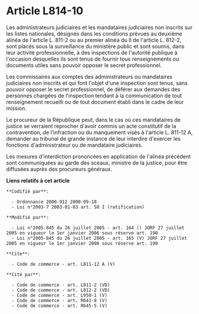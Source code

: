 # Article L814-10

Les administrateurs judiciaires et les mandataires judiciaires non inscrits sur les listes nationales, désignés dans les
conditions prévues au deuxième alinéa de l'article L. 811-2 ou au premier alinéa du II de l'article L. 812-2, sont placés
sous la surveillance du ministère public et sont soumis, dans leur activité professionnelle, à des inspections de l'autorité
publique à l'occasion desquelles ils sont tenus de fournir tous renseignements ou documents utiles sans pouvoir opposer le
secret professionnel. 

Les commissaires aux comptes des administrateurs ou mandataires judiciaires non inscrits et qui font l'objet d'une inspection
sont tenus, sans pouvoir opposer le secret professionnel, de déférer aux demandes des personnes chargées de l'inspection
tendant à la communication de tout renseignement recueilli ou de tout document établi dans le cadre de leur mission. 

Le procureur de la République peut, dans le cas où ces mandataires de justice se verraient reprocher d'avoir commis un acte
constitutif de la contravention, de l'infraction ou du manquement visés à l'article L. 811-12 A, demander au tribunal de
grande instance de leur interdire d'exercer les fonctions d'administrateur ou de mandataire judiciaires. 

Les mesures d'interdiction prononcées en application de l'alinéa précédent sont communiquées au garde des sceaux, ministre de
la justice, pour être diffusées auprès des procureurs généraux.

**Liens relatifs à cet article**

	**Codifié par**:

	  - Ordonnance 2000-912 2000-09-18
	  - Loi n°2003-7 2003-01-03 art. 50 I (ratification)

	**Modifié par**:

	  - Loi n°2005-845 du 26 juillet 2005 - art. 164 () JORF 27 juillet 2005 en vigueur le 1er janvier 2006 sous réserve art. 190
	  - Loi n°2005-845 du 26 juillet 2005 - art. 165 (V) JORF 27 juillet 2005 en vigueur le 1er janvier 2006 sous réserve art. 190

	**Cite**:

	  - Code de commerce - art. L811-12 A (V)

	**Cité par**:

	  - Code de commerce - art. L811-2 (VD)
	  - Code de commerce - art. L812-2 (VD)
	  - Code de commerce - art. L950-1 (V)
	  - Code de commerce - art. R641-8 (V)
	  - Code de commerce - art. R645-5 (V)
